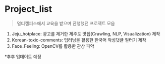 # Project_list

> 멀티캠퍼스에서 교육을 받으며 진행했던 프로젝트 모음

1. Jeju_hotplace: 광고를 제거한 제주도 맛집(Crawling, NLP, Visualization) 제작
2. Korean-toxic-comments: 딥러닝을 활용한 한국어 악성댓글 필터기 제작
3. Face_Feeling: OpenCV를 활용한 관상 파악



*추후 업데이트 예정